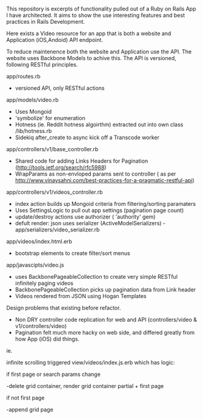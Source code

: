 This repository is excerpts of functionality pulled out of a Ruby on Rails App I have architected. It aims to show the use interesting features and best practices in Rails Development.

Here exists a Video resource for an app that is both a website and Application (iOS,Andoid) API endpoint.

To reduce maintenence both the website and Application use the API. The website uses Backbone Models to achive this. The API is versioned, following RESTful principles.


app/routes.rb

- versioned API, only RESTful actions

app/models/video.rb

- Uses Mongoid
- 'symbolize' for enumeration
- Hotness (ie. Reddit hotness algoirthm) extracted out into own class /lib/hotness.rb
- Sidekiq after_create to async kick off a Transcode worker


app/controllers/v1/base_controller.rb

- Shared code for adding Links Headers for Pagination (http://tools.ietf.org/search/rfc5988)
- WrapParams as non-envloped params sent to controller 
 ( as per http://www.vinaysahni.com/best-practices-for-a-pragmatic-restful-api)


app/controllers/v1/videos_controller.rb

- index action builds up Mongoid criteria from filtering/sorting paramaters
- Uses SettingsLogic to pull out app settings (pagination page count)
- update/destroy actions use authorizer ( 'authority' gem)
- defult render: json uses serializer (ActiveModelSerializers) - app/serializers/video_serializer.rb


app/videos/index.html.erb

- bootstrap elements to create filter/sort menus


app/javascipts/video.js


- uses BackbonePageableCollection to create very simple RESTful infinitely paging videos
- BackbonePageableCollection picks up pagination data from Link header
- Videos rendered from JSON using Hogan Templates



Design problems that existing before refactor.


- Non DRY controller code replication for web and API  (controllers/video & v1/controllers/video)
- Pagination felt much more hacky on web side, and differed greatly from how App (iOS) did things.

ie.

infinite scrolling triggered view/videos/index.js.erb which has logic:

if first page or search params change

-delete grid container, render grid container partial + first page

if not first page

-append grid page








